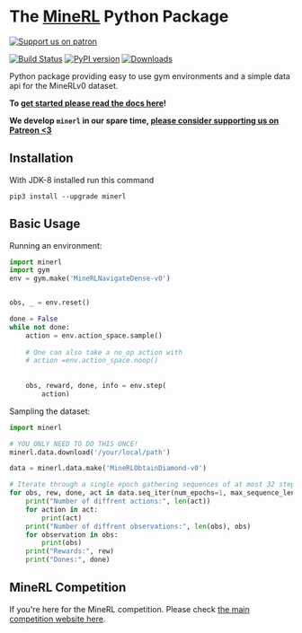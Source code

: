 # The [MineRL](http://minerl.io) Python Package  

[![Support us on patron](https://img.shields.io/endpoint.svg?url=https%3A%2F%2Fshieldsio-patreon.herokuapp.com%2Fwguss_imushroom&style=for-the-badge)](https://www.patreon.com/wguss_imushroom)

[![Build Status](https://travis-ci.com/minerllabs/minerl.svg?branch=master)](https://travis-ci.com/minerllabs/minerl)
[![PyPI version](https://badge.fury.io/py/minerl.svg)](https://badge.fury.io/py/minerl)
[![Downloads](https://pepy.tech/badge/minerl)](https://pepy.tech/project/minerl)

Python package providing easy to use gym environments and a simple data api for the MineRLv0 dataset. 

**To [get started please read the docs here](http://minerl.io/docs/)!**

**We develop `minerl` in our spare time, [please consider supporting us on Patreon <3](https://www.patreon.com/wguss_imushroom)**

## Installation

With JDK-8 installed run this command
```
pip3 install --upgrade minerl
```

## Basic Usage

Running an environment:
```python
import minerl
import gym
env = gym.make('MineRLNavigateDense-v0')


obs, _ = env.reset()

done = False
while not done:
    action = env.action_space.sample() 
 
    # One can also take a no_op action with
    # action =env.action_space.noop()
    
 
    obs, reward, done, info = env.step(
        action)

```

Sampling the dataset:

```python
import minerl

# YOU ONLY NEED TO DO THIS ONCE!
minerl.data.download('/your/local/path')

data = minerl.data.make('MineRLObtainDiamond-v0')

# Iterate through a single epoch gathering sequences of at most 32 steps
for obs, rew, done, act in data.seq_iter(num_epochs=1, max_sequence_len=32):
    print("Number of diffrent actions:", len(act))
    for action in act:
        print(act)
    print("Number of diffrent observations:", len(obs), obs)
    for observation in obs:
        print(obs)
    print("Rewards:", rew)
    print("Dones:", done)
```

## MineRL Competition
If you're here for the MineRL competition. Please check [the main competition website here](https://www.aicrowd.com/challenges/neurips-2019-minerl-competition).
